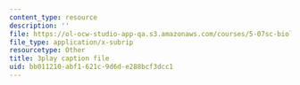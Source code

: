 ```yaml
---
content_type: resource
description: ''
file: https://ol-ocw-studio-app-qa.s3.amazonaws.com/courses/5-07sc-biological-chemistry-i-fall-2013/bb011210abf1621c9d6de288bcf3dcc1_56vQ0S2eAjw.srt
file_type: application/x-subrip
resourcetype: Other
title: 3play caption file
uid: bb011210-abf1-621c-9d6d-e288bcf3dcc1
---
```

